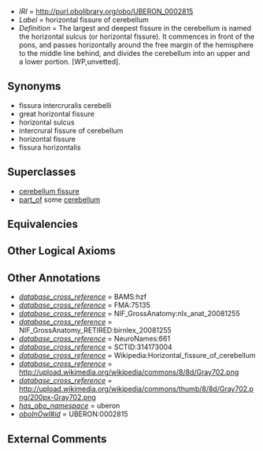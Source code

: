  * *IRI* = http://purl.obolibrary.org/obo/UBERON_0002815
 * *Label* = horizontal fissure of cerebellum
 * *Definition* = The largest and deepest fissure in the cerebellum is named the horizontal sulcus (or horizontal fissure). It commences in front of the pons, and passes horizontally around the free margin of the hemisphere to the middle line behind, and divides the cerebellum into an upper and a lower portion. [WP,unvetted].

## Synonyms

 * fissura intercruralis cerebelli
 * great horizontal fissure
 * horizontal sulcus
 * intercrural fissure of cerebellum
 * horizontal fissure
 * fissura horizontalis

## Superclasses

 * [cerebellum fissure](../../UBERON/80/UBERON_0003980.md)
 * [part_of](../../BFO/50/BFO_0000050.md) some [cerebellum](../../UBERON/37/UBERON_0002037.md)

## Equivalencies


## Other Logical Axioms


## Other Annotations

 * *[database_cross_reference](../../ef/oboInOwl#hasDbXref.md)* = BAMS:hzf
 * *[database_cross_reference](../../ef/oboInOwl#hasDbXref.md)* = FMA:75135
 * *[database_cross_reference](../../ef/oboInOwl#hasDbXref.md)* = NIF_GrossAnatomy:nlx_anat_20081255
 * *[database_cross_reference](../../ef/oboInOwl#hasDbXref.md)* = NIF_GrossAnatomy_RETIRED:birnlex_20081255
 * *[database_cross_reference](../../ef/oboInOwl#hasDbXref.md)* = NeuroNames:661
 * *[database_cross_reference](../../ef/oboInOwl#hasDbXref.md)* = SCTID:314173004
 * *[database_cross_reference](../../ef/oboInOwl#hasDbXref.md)* = Wikipedia:Horizontal_fissure_of_cerebellum
 * *[database_cross_reference](../../ef/oboInOwl#hasDbXref.md)* = http://upload.wikimedia.org/wikipedia/commons/8/8d/Gray702.png
 * *[database_cross_reference](../../ef/oboInOwl#hasDbXref.md)* = http://upload.wikimedia.org/wikipedia/commons/thumb/8/8d/Gray702.png/200px-Gray702.png
 * *[has_obo_namespace](../../ce/oboInOwl#hasOBONamespace.md)* = uberon
 * *[oboInOwl#id](../../id/oboInOwl#id.md)* = UBERON:0002815

## External Comments

